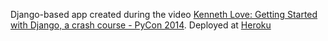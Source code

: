 Django-based app created during the video [Kenneth Love: Getting Started with Django, a crash course - PyCon 2014](https://www.youtube.com/watch?v=KZHXjGP71kQ). Deployed at [Heroku](https://django-survival-guide.herokuapp.com/talks/lists/)
